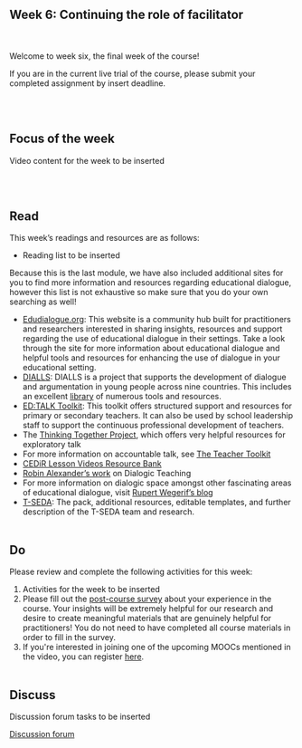 ## Week 6: Continuing the role of facilitator
<br/><br/>
Welcome to week six, the final week of the course!

If you are in the current live trial of the course, please submit your completed assignment by insert deadline.

<br/><br/>
## Focus of the week

Video content for the week to be inserted

<br/><br/>
## Read

This week’s readings and resources are as follows:
* Reading list to be inserted

Because this is the last module, we have also included additional sites for you to find more information and resources regarding educational dialogue, however this list is not exhaustive so make sure that you do your own searching as well!

* [Edudialogue.org](http://www.edudialogue.org): This website is a community hub built for practitioners and researchers interested in sharing insights, resources and support regarding the use of educational dialogue in their settings. Take a look through the site for more information about educational dialogue and helpful tools and resources for enhancing the use of dialogue in your educational setting.
* [DIALLS](http://dialls2020.eu/): DIALLS is a project that supports the development of dialogue and argumentation in young people across nine countries. This includes an excellent [library](https://dialls2020.eu/library-en/) of numerous tools and resources.
* [ED:TALK Toolkit](http://edtoolkit.educ.cam.ac.uk/toolkit/): This toolkit offers structured support and resources for primary or secondary teachers. It can also be used by school leadership staff to support the continuous professional development of teachers.
* The [Thinking Together Project](https://thinkingtogether.educ.cam.ac.uk/resources/), which offers very helpful resources for exploratory talk
* For more information on accountable talk, see [The Teacher Toolkit](https://www.theteachertoolkit.com/index.php/tool/accountable-discussions)
* [CEDiR Lesson Videos Resource Bank](https://sms.cam.ac.uk/collection/2827689)
* [Robin Alexander’s work](https://robinalexander.org.uk/dialogic-teaching/) on Dialogic Teaching
* For more information on dialogic space amongst other fascinating areas of educational dialogue, visit [Rupert Wegerif’s blog](https://www.rupertwegerif.name/blog)
* [T-SEDA](https://www.educ.cam.ac.uk/research/programmes/tseda/): The pack, additional resources, editable templates, and further description of the T-SEDA team and research.
<br/><br/>
## Do

Please review and complete the following activities for this week:

1. Activities for the week to be inserted
2. Please fill out the [post-course survey](insert) about your experience in the course. Your insights will be extremely helpful for our research and desire to create meaningful materials that are genuinely helpful for practitioners! You do not need to have completed all course materials in order to fill in the survey.
3. If you're interested in joining one of the upcoming MOOCs mentioned in the video, you can register [here](https://forms.gle/qR1tGTAwXJDwkecV8). 
<br/><br/>
## Discuss

Discussion forum tasks to be inserted

<a class="btn btn-primary" href="https://www.edudialogue.org/forum/"><i class="fa fa-home"></i> Discussion forum</a>
